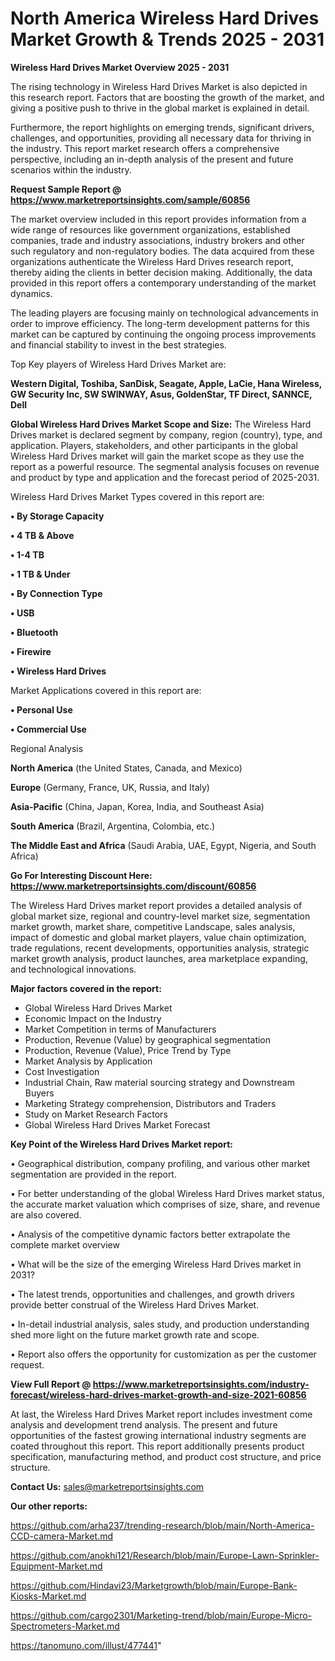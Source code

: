 # North America Wireless Hard Drives Market Growth & Trends 2025 - 2031

<Strong> Wireless Hard Drives Market Overview 2025 - 2031</strong>

The rising technology in Wireless Hard Drives Market is also depicted in this research report. Factors that are boosting the growth of the market, and giving a positive push to thrive in the global market is explained in detail.

Furthermore, the report highlights on emerging trends, significant drivers, challenges, and opportunities, providing all necessary data for thriving in the industry. This report market research offers a comprehensive perspective, including an in-depth analysis of the present and future scenarios within the industry.

<strong>Request Sample Report @ <a href=https://www.marketreportsinsights.com/sample/60856>https://www.marketreportsinsights.com/sample/60856</a></strong>

The market overview included in this report provides information from a wide range of resources like government organizations, established companies, trade and industry associations, industry brokers and other such regulatory and non-regulatory bodies. The data acquired from these organizations authenticate the Wireless Hard Drives research report, thereby aiding the clients in better decision making. Additionally, the data provided in this report offers a contemporary understanding of the market dynamics.

The leading players are focusing mainly on technological advancements in order to improve efficiency. The long-term development patterns for this market can be captured by continuing the ongoing process improvements and financial stability to invest in the best strategies.

Top Key players of Wireless Hard Drives Market are:

<strong>Western Digital, Toshiba, SanDisk, Seagate, Apple, LaCie, Hana Wireless, GW Security Inc, SW SWINWAY, Asus, GoldenStar, TF Direct, SANNCE, Dell</strong>

<strong><b>Global Wireless Hard Drives Market Scope and Size:</b></strong>
The Wireless Hard Drives market is declared segment by company, region (country), type, and application. Players, stakeholders, and other participants in the global Wireless Hard Drives market will gain the market scope as they use the report as a powerful resource. The segmental analysis focuses on revenue and product by type and application and the forecast period of 2025-2031.

Wireless Hard Drives Market Types covered in this report are:

<strong>• By Storage Capacity

• 4 TB & Above

• 1-4 TB

• 1 TB & Under

• By Connection Type

• USB

• Bluetooth

• Firewire

• Wireless Hard Drives</strong>

Market Applications covered in this report are:

<strong>• Personal Use

• Commercial Use</strong> 

Regional Analysis

<strong>North America</strong> (the United States, Canada, and Mexico)

<strong>Europe</strong> (Germany, France, UK, Russia, and Italy)

<strong>Asia-Pacific</strong> (China, Japan, Korea, India, and Southeast Asia)

<strong>South America</strong> (Brazil, Argentina, Colombia, etc.)

<strong>The Middle East and Africa</strong> (Saudi Arabia, UAE, Egypt, Nigeria, and South Africa)

<strong>Go For Interesting Discount Here: <a href=https://www.marketreportsinsights.com/discount/60856>https://www.marketreportsinsights.com/discount/60856</a></strong>

The Wireless Hard Drives market report provides a detailed analysis of global market size, regional and country-level market size, segmentation market growth, market share, competitive Landscape, sales analysis, impact of domestic and global market players, value chain optimization, trade regulations, recent developments, opportunities analysis, strategic market growth analysis, product launches, area marketplace expanding, and technological innovations.

<strong><b>Major factors covered in the report:</b></strong>
<ul>
  <li>Global Wireless Hard Drives Market </li>
  <li>Economic Impact on the Industry</li>
  <li>Market Competition in terms of Manufacturers</li>
  <li>Production, Revenue (Value) by geographical segmentation</li>
  <li>Production, Revenue (Value), Price Trend by Type</li>
  <li>Market Analysis by Application</li>
  <li>Cost Investigation</li>
  <li>Industrial Chain, Raw material sourcing strategy and Downstream Buyers</li>
  <li>Marketing Strategy comprehension, Distributors and Traders</li>
  <li>Study on Market Research Factors</li>
  <li>Global Wireless Hard Drives Market Forecast</li>
</ul>

<strong><b>Key Point of the Wireless Hard Drives Market report:</b></strong>

• Geographical distribution, company profiling, and various other market segmentation are provided in the report.

• For better understanding of the global Wireless Hard Drives market status, the accurate market valuation which comprises of size, share, and revenue are also covered.

• Analysis of the competitive dynamic factors better extrapolate the complete market overview

• What will be the size of the emerging Wireless Hard Drives market in 2031?

• The latest trends, opportunities and challenges, and growth drivers provide better construal of the Wireless Hard Drives Market.

• In-detail industrial analysis, sales study, and production understanding shed more light on the future market growth rate and scope.

• Report also offers the opportunity for customization as per the customer request.

<strong><b>View Full Report @ <a href=https://www.marketreportsinsights.com/industry-forecast/wireless-hard-drives-market-growth-and-size-2021-60856>https://www.marketreportsinsights.com/industry-forecast/wireless-hard-drives-market-growth-and-size-2021-60856</a></b></strong>


At last, the Wireless Hard Drives Market report includes investment come analysis and development trend analysis. The present and future opportunities of the fastest growing international industry segments are coated throughout this report. This report additionally presents product specification, manufacturing method, and product cost structure, and price structure.

<strong>Contact Us:</strong>
sales@marketreportsinsights.com

<strong>Our other reports:</strong>

<a href=https://github.com/arha237/trending-research/blob/main/North-America-CCD-camera-Market.md>https://github.com/arha237/trending-research/blob/main/North-America-CCD-camera-Market.md</a>

<a href=https://github.com/anokhi121/Research/blob/main/Europe-Lawn-Sprinkler-Equipment-Market.md>https://github.com/anokhi121/Research/blob/main/Europe-Lawn-Sprinkler-Equipment-Market.md</a>

<a href=https://github.com/Hindavi23/Marketgrowth/blob/main/Europe-Bank-Kiosks-Market.md>https://github.com/Hindavi23/Marketgrowth/blob/main/Europe-Bank-Kiosks-Market.md</a>

<a href=https://github.com/cargo2301/Marketing-trend/blob/main/Europe-Micro-Spectrometers-Market.md>https://github.com/cargo2301/Marketing-trend/blob/main/Europe-Micro-Spectrometers-Market.md</a>

<a href=https://tanomuno.com/illust/477441>https://tanomuno.com/illust/477441</a>"
